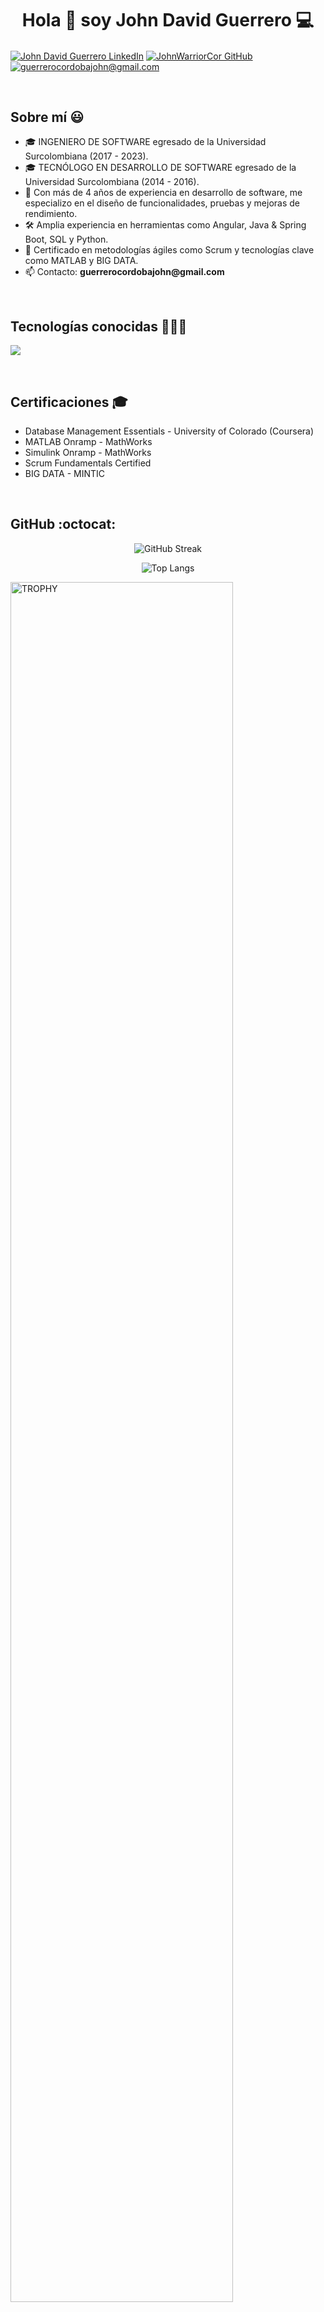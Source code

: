 <h1 align="center">Hola 👋 soy John David Guerrero 💻 </h1> 

<p align="left">
  <a href="https://acortar.link/N3uqjk" target="blank"><img align="center" src="https://img.shields.io/badge/LinkedIn-0077B5?style=for-the-badge&logo=linkedin&logoColor=white" alt="John David Guerrero LinkedIn"/></a>
  <a href="https://github.com/JohnWarriorCor" target="blank"><img align="center" src="https://img.shields.io/badge/GitHub-100000?style=for-the-badge&logo=github&logoColor=white" alt="JohnWarriorCor GitHub" /></a>
  <a href="mailto:guerrerocordobajohn@gmail.com" target="blank"><img align="center" src="https://img.shields.io/badge/Gmail-D14836?style=for-the-badge&logo=gmail&logoColor=white" alt="guerrerocordobajohn@gmail.com" /></a>
</p>
<br>
<h2>Sobre mí 😃</h2>
<ul align="left">
  <li>🎓 INGENIERO DE SOFTWARE egresado de la Universidad Surcolombiana (2017 - 2023).</li>
  <li>🎓 TECNÓLOGO EN DESARROLLO DE SOFTWARE egresado de la Universidad Surcolombiana (2014 - 2016).</li>
  <li>💼 Con más de 4 años de experiencia en desarrollo de software, me especializo en el diseño de funcionalidades, pruebas y mejoras de rendimiento.</li>
  <li>🛠️ Amplia experiencia en herramientas como Angular, Java & Spring Boot, SQL y Python.</li>
  <li>📜 Certificado en metodologías ágiles como Scrum y tecnologías clave como MATLAB y BIG DATA.</li>
  <li>📫 Contacto: <strong>guerrerocordobajohn@gmail.com</strong></li>
</ul>
<br>

<h2>Tecnologías conocidas 👨🏻‍💻</h2>
<p align="left">
  <a href="https://skillicons.dev">
    <img src="https://skillicons.dev/icons?i=angular,java,spring,python,mysql,git,github,docker,linux,vscode&perline=10" />
  </a>
</p>
<br>

<!-- <div id="proyectos">
<h2>Algunos proyectos destacados 👨🏻‍💻</h2>

<table align="left">
<tr border="none">
  <td width="25%" align="center">
    <p align="center">
     <a href="https://github.com/JohnWarriorCor/ProyectoAngular" title="Proyecto en Angular">
        <img align="center" width=100% src="https://via.placeholder.com/300x200?text=Proyecto+Angular" alt="Proyecto Angular" /></a>
      </p>
    <p align="center">
      <a href="https://github.com/JohnWarriorCor/ProyectoAngular" target="blank"><img align="center" src="https://img.shields.io/badge/GitHub-100000?style=for-the-badge&logo=github&logoColor=white" alt="Proyecto Angular" /></a>
    </p>       
  </td>
  <td width="25%" align="center">
    <p align="center">
     <a href="https://github.com/JohnWarriorCor/ProyectoSpringBoot" title="Proyecto en Spring Boot">
        <img align="center" width=100% src="https://via.placeholder.com/300x200?text=Proyecto+SpringBoot" alt="Proyecto Spring Boot" /></a>
      </p>
    <p align="center">
      <a href="https://github.com/JohnWarriorCor/ProyectoSpringBoot" target="blank"><img align="center" src="https://img.shields.io/badge/GitHub-100000?style=for-the-badge&logo=github&logoColor=white" alt="Proyecto Spring Boot" /></a>
    </p>       
  </td>
</tr>
</table>
</div>
<br>
<br>
<br>
<br> -->

<h2 align="left">Certificaciones 🎓</h2>
<ul align="left">
  <li>Database Management Essentials - University of Colorado (Coursera)</li>
  <li>MATLAB Onramp - MathWorks</li>
  <li>Simulink Onramp - MathWorks</li>
  <li>Scrum Fundamentals Certified</li>
  <li>BIG DATA - MINTIC</li>
</ul>
<br>

<h2>GitHub :octocat:</h2>
<p align="center">
  <img title="🔥 GitHub Streak" alt="GitHub Streak" src="https://github-readme-streak-stats.herokuapp.com/?user=JohnWarriorCor&theme=dark&hide_border=false" />
</p>
<p align="center">
  <img alt="Top Langs" src="https://github-readme-stats.vercel.app/api/top-langs/?username=JohnWarriorCor&theme=dark&hide_border=false&langs_count=6" />
</p>
  <a href="https://github.com/ryo-ma/github-profile-trophy" title="Go to Source">
      <img align="center" width=84% src="https://github-profile-trophy.vercel.app/?username=JohnWarriorCor&theme=radical&row=1&column=7&margin-h=15&margin-w=5&no-bg=true" alt="TROPHY" />
    </a>
</div>
<!--- trophy (start) -->


</p>        
<!--- stats (end) -->
